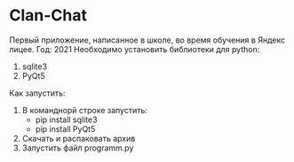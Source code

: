 # Clan-Chat
Первый приложение, написанное в школе, во время обучения в Яндекс лицее. Год: 2021
Необходимо установить библиотеки для python:
1) sqlite3
2) PyQt5

Как запустить:
1) В команднорй строке запустить:
   - pip install sqlite3 
   - pip install PyQt5
2) Скачать и распаковать архив
3) Запустить файл programm.py
